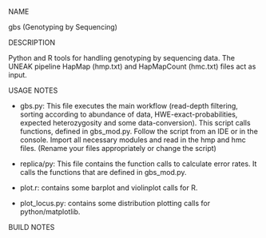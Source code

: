 NAME

gbs (Genotyping by Sequencing)

DESCRIPTION

Python and R tools for handling genotyping by sequencing data. 
The UNEAK pipeline HapMap (hmp.txt) and HapMapCount (hmc.txt) files act as input. 


USAGE NOTES 

* gbs.py: This file executes the main workflow (read-depth filtering, sorting according to abundance of data, 
  HWE-exact-probabilities, expected heterozygosity and some data-conversion). 
  This script calls functions, defined in gbs_mod.py. Follow the script from an IDE or in the console. 
  Import all necessary modules and read in the hmp and hmc files. 
  (Rename your files appropriately or change the script)  
          


* replica/py: This file contains the function calls to calculate error rates. 
  It calls the functions that are defined in gbs_mod.py.

* plot.r: contains some barplot and violinplot calls for R. 

* plot_locus.py: contains some distribution plotting calls for python/matplotlib.



BUILD NOTES




